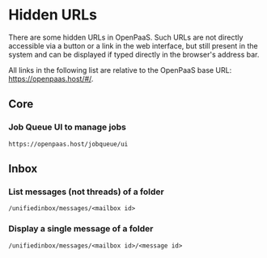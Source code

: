 # Hidden URLs

There are some hidden URLs in OpenPaaS.
Such URLs are not directly accessible via a button or a link in the web interface,
but still present in the system and can be displayed if typed directly in the browser's address bar.

All links in the following list are relative to the OpenPaaS base URL: https://openpaas.host/#/.

## Core

### Job Queue UI to manage jobs

    https://openpaas.host/jobqueue/ui

## Inbox

### List messages (not threads) of a folder

    /unifiedinbox/messages/<mailbox id>

### Display a single message of a folder

    /unifiedinbox/messages/<mailbox id>/<message id>

